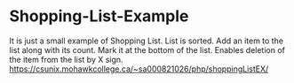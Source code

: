# Shopping-List-Example
It is just a small example of Shopping List.
List is sorted.
Add an item to the list along with its count.
Mark it at the bottom of the list.
Enables deletion of the item from the list by X sign.
https://csunix.mohawkcollege.ca/~sa000821026/php/shoppingListEX/
